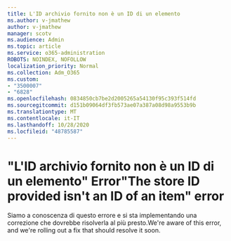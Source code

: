 ```yaml
---
title: L'ID archivio fornito non è un ID di un elemento
ms.author: v-jmathew
author: v-jmathew
manager: scotv
ms.audience: Admin
ms.topic: article
ms.service: o365-administration
ROBOTS: NOINDEX, NOFOLLOW
localization_priority: Normal
ms.collection: Adm_O365
ms.custom:
- "3500007"
- "6828"
ms.openlocfilehash: 0834850cb7be2d2005265a54130f95c393f514fd
ms.sourcegitcommit: d151b09064df3fb573ae07a387a08d98a9553b9b
ms.translationtype: MT
ms.contentlocale: it-IT
ms.lasthandoff: 10/28/2020
ms.locfileid: "48785587"
---
```

# <a name="the-store-id-provided-isnt-an-id-of-an-item-error"></a><span data-ttu-id="4c6a3-102">"L'ID archivio fornito non è un ID di un elemento" Error</span><span class="sxs-lookup"><span data-stu-id="4c6a3-102">"The store ID provided isn't an ID of an item" error</span></span>

<span data-ttu-id="4c6a3-103">Siamo a conoscenza di questo errore e si sta implementando una correzione che dovrebbe risolverla al più presto.</span><span class="sxs-lookup"><span data-stu-id="4c6a3-103">We're aware of this error, and we're rolling out a fix that should resolve it soon.</span></span>

